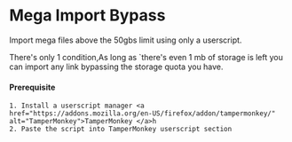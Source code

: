 # Mega Import Bypass

Import mega files above the 50gbs limit using only a userscript.
 
There's only 1 condition,As long as `there's even 1 mb of storage is left you can import any link bypassing the storage quota you have.

#### Prerequisite

	1. Install a userscript manager <a href="https://addons.mozilla.org/en-US/firefox/addon/tampermonkey/" alt="TamperMonkey">TamperMonkey </a>h
	2. Paste the script into TamperMonkey userscript section
